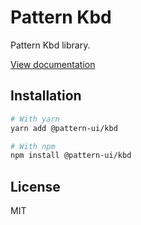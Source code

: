 # Pattern Kbd

Pattern Kbd library.

[View documentation](https://pattern.icu/)

## Installation

```sh
# With yarn
yarn add @pattern-ui/kbd

# With npm
npm install @pattern-ui/kbd
```

## License

MIT
